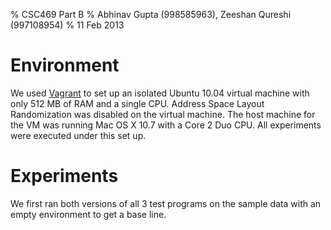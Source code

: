 % CSC469 Part B
% Abhinav Gupta (998585963), Zeeshan Qureshi (997108954)
% 11 Feb 2013

<!-- vim:set spell tw=72: -->

Environment
===========

We used [Vagrant][] to set up an isolated Ubuntu 10.04 virtual machine
with only 512 MB of RAM and a single CPU. Address Space Layout
Randomization was disabled on the virtual machine. The host machine for
the VM was running Mac OS X 10.7 with a Core 2 Duo CPU. All experiments
were executed under this set up.

  [Vagrant]: http://www.vagrantup.com/

Experiments
===========

We first ran both versions of all 3 test programs on the sample data
with an empty environment to get a base line.

